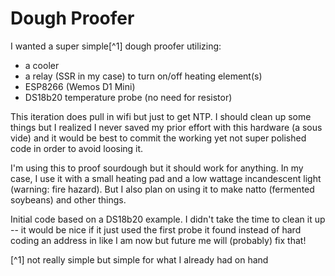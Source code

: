 # Dough Proofer

I wanted a super simple[^1] dough proofer utilizing:

- a cooler
- a relay (SSR in my case) to turn on/off heating element(s)
- ESP8266 (Wemos D1 Mini)
- DS18b20 temperature probe (no need for resistor)

This iteration does pull in wifi but just to get NTP. I should clean up some things but I realized I never saved my prior effort with this hardware (a sous vide) and it would be best to commit the working yet not super polished code in order to avoid loosing it.

I'm using this to proof sourdough but it should work for anything. In my case, I use it with a small heating pad and a low wattage incandescent light (warning: fire hazard). But I also plan on using it to make natto (fermented soybeans) and other things.

Initial code based on a DS18b20 example. I didn't take the time to clean it up -- it would be nice if it just used the first probe it found instead of hard coding an address in like I am now but future me will (probably) fix that!

[^1] not really simple but simple for what I already had on hand
